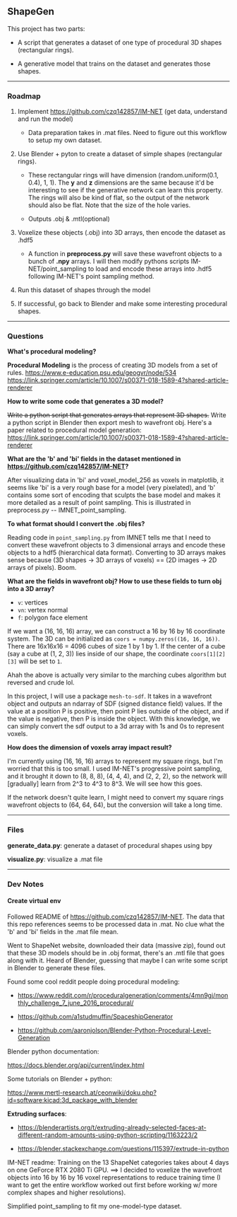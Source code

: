 ## ShapeGen

This project has two parts:

- A script that generates a dataset of one type of procedural 3D shapes (rectangular rings). 

- A generative model that trains on the dataset and generates those shapes. 

---

### Roadmap

1. Implement https://github.com/czq142857/IM-NET (get data, understand and run the model)

    - Data preparation takes in .mat files. Need to figure out this workflow to setup my own dataset. 

2. Use Blender + pyton to create a dataset of simple shapes (rectangular rings). 

    - These rectangular rings will have dimension (random.uniform(0.1, 0.4), 1, 1). The **y** and **z** dimensions are the same because it'd be interesting to see if the generative network can learn this property. The rings will also be kind of flat, so the output of the network should also be flat. Note that the size of the hole varies. 

    - Outputs .obj & .mtl(optional)

3. Voxelize these objects (.obj) into 3D arrays, then encode the dataset as .hdf5

    - A function in **preprocess.py** will save these wavefront objects to a bunch of **.npy** arrays. I will then modify pythons scripts IM-NET/point_sampling to load and encode these arrays into .hdf5 following IM-NET's point sampling method.

4. Run this dataset of shapes through the model

5. If successful, go back to Blender and make some interesting procedural shapes.

---

### Questions

**What's procedural modeling?**

**Procedural Modeling** is the process of creating 3D models from a set of rules. 
https://www.e-education.psu.edu/geogvr/node/534
https://link.springer.com/article/10.1007/s00371-018-1589-4?shared-article-renderer

**How to write some code that generates a 3D model?**

~~Write a python script that generates arrays that represent 3D shapes.~~ Write a python script in Blender then export mesh to wavefront obj. Here's a paper related to procedural model generation: https://link.springer.com/article/10.1007/s00371-018-1589-4?shared-article-renderer

**What are the 'b' and 'bi' fields in the dataset mentioned in https://github.com/czq142857/IM-NET?**

After visualizing data in 'bi' and voxel_model_256 as voxels in matplotlib, it seems like 'bi' is a very rough base for a model (very pixelated), and 'b' contains some sort of encoding that sculpts the base model and makes it more detailed as a result of point sampling. This is illustrated in preprocess.py -- IMNET_point_sampling.

**To what format should I convert the .obj files?**

Reading code in ```point_sampling.py``` from IMNET tells me that I need to convert these wavefront objects to 3 dimensional arrays and encode these objects to a hdf5 (hierarchical data format). Converting to 3D arrays makes sense because (3D shapes -> 3D arrays of voxels) == (2D images -> 2D arrays of pixels). Boom.  

**What are the fields in wavefront obj? How to use these fields to turn obj into a 3D array?**

- ```v```: vertices
- ```vn```: vertex normal
- ```f```: polygon face element

If we want a (16, 16, 16) array, we can construct a 16 by 16 by 16 coordinate system. The 3D can be initialized as ```coors = numpy.zeros((16, 16, 16))```. There are 16x16x16 = 4096 cubes of size 1 by 1 by 1. If the center of a cube (say a cube at (1, 2, 3)) lies inside of our shape, the coordinate ```coors[1][2][3]``` will be set to ```1```. 

Ahah the above is actually very similar to the marching cubes algorithm but reversed and crude lol. 

In this project, I will use a package ```mesh-to-sdf```. It takes in a wavefront object and outputs an ndarray of SDF (signed distance field) values. If the value at a position P is positive, then point P lies outside of the object, and if the value is negative, then P is inside the object. With this knowledge, we can simply convert the sdf output to a 3d array with 1s and 0s to represent voxels. 

**How does the dimension of voxels array impact result?**

I'm currently using (16, 16, 16) arrays to represent my square rings, but I'm worried that this is too small. I used IM-NET's progressive point sampling, and it brought it down to (8, 8, 8), (4, 4, 4), and (2, 2, 2), so the network will [gradually] learn from 2^3 to 4^3 to 8^3. We will see how this goes. 

If the network doesn't quite learn, I might need to convert my square rings wavefront objects to (64, 64, 64), but the conversion will take a long time. 

---

### Files

**generate_data.py**: generate a dataset of procedural shapes using bpy

**visualize.py**: visualize a .mat file

---

### Dev Notes

#### Create virtual env

Followed README of https://github.com/czq142857/IM-NET. The data that this repo references seems to be processed data in .mat. No clue what the 'b' and 'bi' fields in the .mat file mean. 

Went to ShapeNet website, downloaded their data (massive zip), found out that these 3D models should be in .obj format, there's an .mtl file that goes along with it. Heard of Blender, guessing that maybe I can write some script in Blender to generate these files.

Found some cool reddit people doing procedural modeling: 

- https://www.reddit.com/r/proceduralgeneration/comments/4mn9gj/monthly_challenge_7_june_2016_procedural/

- https://github.com/a1studmuffin/SpaceshipGenerator

- https://github.com/aaronjolson/Blender-Python-Procedural-Level-Generation

Blender python documentation:

https://docs.blender.org/api/current/index.html

Some tutorials on Blender + python: 

https://www.mertl-research.at/ceonwiki/doku.php?id=software:kicad:3d_package_with_blender

**Extruding surfaces**:

- https://blenderartists.org/t/extruding-already-selected-faces-at-different-random-amounts-using-python-scripting/1163223/2

- https://blender.stackexchange.com/questions/115397/extrude-in-python

IM-NET readme: Training on the 13 ShapeNet categories takes about 4 days on one GeForce RTX 2080 Ti GPU. ==> I decided to voxelize the wavefront objects into 16 by 16 by 16 voxel representations to reduce training time (I want to get the entire workflow worked out first before working w/ more complex shapes and higher resolutions). 

Simplified point_sampling to fit my one-model-type dataset. 

